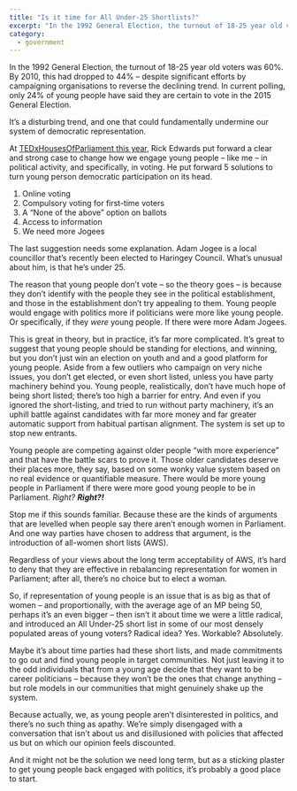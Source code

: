 ```yaml
---
title: "Is it time for All Under-25 Shortlists?"
excerpt: "In the 1992 General Election, the turnout of 18-25 year old voters was 60%. By 2010, this had dropped to 44%. What can be done to reverse that trend?"
category:
  - government
---
```

In the 1992 General Election, the turnout of 18-25 year old voters was 60%. By 2010, this had dropped to 44% &#8211; despite significant efforts by campaigning organisations to reverse the declining trend. In current polling, only 24% of young people have said they are certain to vote in the 2015 General Election.

It&#8217;s a disturbing trend, and one that could fundamentally undermine our system of democratic representation.

At [TEDxHousesOfParliament this year](https://www.youtube.com/watch?v=nlYpMGI6iNQ), Rick Edwards put forward a clear and strong case to change how we engage young people &#8211; like me &#8211; in political activity, and specifically, in voting. He put forward 5 solutions to turn young person democratic participation on its head.

  1. Online voting 
  2. Compulsory voting for first-time voters
  3. A &#8220;None of the above&#8221; option on ballots
  4. Access to information
  5. We need more Jogees

The last suggestion needs some explanation. Adam Jogee is a local councillor that&#8217;s recently been elected to Haringey Council. What&#8217;s unusual about him, is that he&#8217;s under 25.

The reason that young people don&#8217;t vote &#8211; so the theory goes &#8211; is because they don&#8217;t identify with the people they see in the political establishment, and those in the establishment don&#8217;t try appealing to them. Young people would engage with politics more if politicians were more like young people. Or specifically, if they *were* young people. If there were more Adam Jogees.

This is great in theory, but in practice, it&#8217;s far more complicated. It&#8217;s great to suggest that young people should be standing for elections, and winning, but you don&#8217;t just win an election on youth and and a good platform for young people. Aside from a few outliers who campaign on very niche issues, you don&#8217;t get elected, or even short listed, unless you have party machinery behind you. Young people, realistically, don&#8217;t have much hope of being short listed; there&#8217;s too high a barrier for entry. And even if you ignored the short-listing, and tried to run without party machinery, it&#8217;s an uphill battle against candidates with far more money and far greater automatic support from habitual partisan alignment. The system is set up to stop new entrants.

Young people are competing against older people &#8220;with more experience&#8221; and that have the battle scars to prove it. Those older candidates deserve their places more, they say, based on some wonky value system based on no real evidence or quantifiable measure. There would be more young people in Parliament if there were more good young people to be in Parliament. *Right?* ***Right?!***

Stop me if this sounds familiar. Because these are the kinds of arguments that are levelled when people say there aren&#8217;t enough women in Parliament. And one way parties have chosen to address that argument, is the introduction of all-women short lists (AWS).

Regardless of your views about the long term acceptability of AWS, it&#8217;s hard to deny that they are effective in rebalancing representation for women in Parliament; after all, there&#8217;s no choice but to elect a woman.

So, if representation of young people is an issue that is as big as that of women &#8211; and proportionally, with the average age of an MP being 50, perhaps it&#8217;s an even bigger &#8211; then isn’t it about time we were a little radical, and introduced an All Under-25 short list in some of our most densely populated areas of young voters? Radical idea? Yes. Workable? Absolutely.

Maybe it&#8217;s about time parties had these short lists, and made commitments to go out and find young people in target communities. Not just leaving it to the odd individuals that from a young age decide that they want to be career politicians &#8211; because they won&#8217;t be the ones that change anything &#8211; but role models in our communities that might genuinely shake up the system.

Because actually, we, as young people aren&#8217;t disinterested in politics, and there&#8217;s no such thing as apathy. We&#8217;re simply disengaged with a conversation that isn&#8217;t about us and disillusioned with policies that affected us but on which our opinion feels discounted.

And it might not be the solution we need long term, but as a sticking plaster to get young people back engaged with politics, it&#8217;s probably a good place to start.